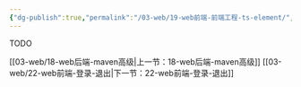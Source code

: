 ```yaml
---
{"dg-publish":true,"permalink":"/03-web/19-web前端-前端工程-ts-element/","dgPassFrontmatter":true}
---
```




TODO

[[03-web/18-web后端-maven高级\|上一节：18-web后端-maven高级]]
[[03-web/22-web前端-登录-退出\|下一节：22-web前端-登录-退出]]
